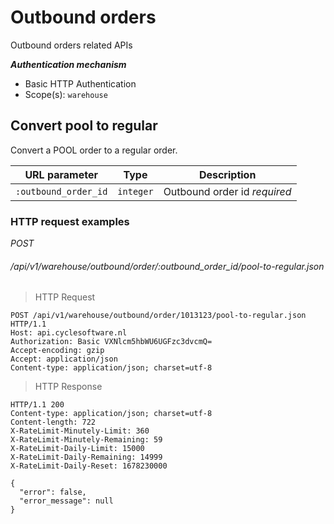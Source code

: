 # Outbound orders #

Outbound orders related APIs

***Authentication mechanism***

- Basic HTTP Authentication
- Scope(s): `warehouse`

## Convert pool to regular ##

Convert a POOL order to a regular order.

| URL parameter        | Type      | Description                                                |
|----------------------|-----------|------------------------------------------------------------|
| `:outbound_order_id` | `integer` | Outbound order id <i class="label label-info">required</i> |

### HTTP request examples ###

<div class="api-endpoint">
	<div class="endpoint-data">
		<i class="label label-post">POST</i>
		<h6>/api/v1/warehouse/outbound/order/:outbound_order_id/pool-to-regular.json</h6>
	</div>
</div>


> HTTP Request 

```http
POST /api/v1/warehouse/outbound/order/1013123/pool-to-regular.json HTTP/1.1
Host: api.cyclesoftware.nl
Authorization: Basic VXNlcm5hbWU6UGFzc3dvcmQ=
Accept-encoding: gzip
Accept: application/json
Content-type: application/json; charset=utf-8
```

> HTTP Response

```http
HTTP/1.1 200 
Content-type: application/json; charset=utf-8
Content-length: 722
X-RateLimit-Minutely-Limit: 360
X-RateLimit-Minutely-Remaining: 59
X-RateLimit-Daily-Limit: 15000
X-RateLimit-Daily-Remaining: 14999
X-RateLimit-Daily-Reset: 1678230000

{
  "error": false,
  "error_message": null
}
```
